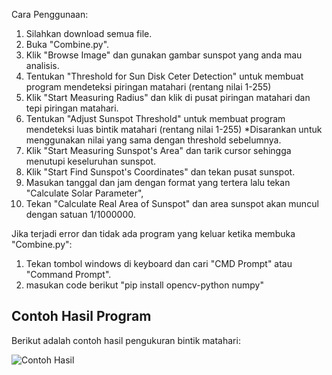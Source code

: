 Cara Penggunaan:
1. Silahkan download semua file.
2. Buka "Combine.py".
3. Klik "Browse Image" dan gunakan gambar sunspot yang anda mau analisis.
4. Tentukan "Threshold for Sun Disk Ceter Detection" untuk membuat program mendeteksi piringan matahari (rentang nilai 1-255)
5. Klik "Start Measuring Radius" dan klik di pusat piringan matahari dan tepi piringan matahari.
6. Tentukan "Adjust Sunspot Threshold" untuk membuat program mendeteksi luas bintik matahari (rentang nilai 1-255) *Disarankan untuk menggunakan nilai yang sama dengan threshold sebelumnya.
7. Klik "Start Measuring Sunspot's Area" dan tarik cursor sehingga menutupi keseluruhan sunspot.
8. Klik "Start Find Sunspot's Coordinates" dan tekan pusat sunspot.
9. Masukan tanggal dan jam dengan format yang tertera lalu tekan "Calculate Solar Parameter",
10. Tekan "Calculate Real Area of Sunspot" dan area sunspot akan muncul dengan satuan 1/1000000.


Jika terjadi error dan tidak ada program yang keluar ketika membuka "Combine.py":
1. Tekan tombol windows di keyboard dan cari "CMD Prompt" atau "Command Prompt".
2. masukan code berikut "pip install opencv-python numpy"

## Contoh Hasil Program

Berikut adalah contoh hasil pengukuran bintik matahari:

![Contoh Hasil](Hasil/Program.png)
